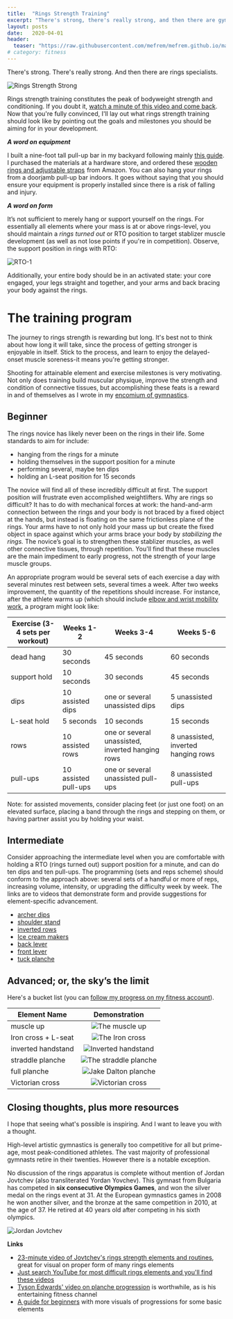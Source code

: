 ```yaml
---
title:  "Rings Strength Training"
excerpt: "There's strong, there's really strong, and then there are gymnastics rings specialists."
layout: posts
date:   2020-04-01
header:
  teaser: "https://raw.githubusercontent.com/mefrem/mefrem.github.io/master/assets/images/rings/iron-cross.jpg"
# category: fitness
---
```

There's strong. There's really strong. And then there are rings specialists.

![Rings Strength Strong](/assets/images/rings/donnell-rings.jpg "Donnell Whittenburg performing the maltese on rings")

Rings strength training constitutes the peak of bodyweight strength and conditioning. If you doubt it, [watch a minute of this video and come back](https://vimeo.com/101723280). Now that you're fully convinced, I'll lay out what rings strength training should look like by pointing out the goals and milestones you should be aiming for in your development.

***A word on equipment***

I built a nine-foot tall pull-up bar in my backyard following mainly [this guide](http://www.fitnesshq.com/making-a-diy-pull-up-bar/). I purchased the materials at a hardware store, and ordered these <a target="_blank" href="https://www.amazon.com/gp/product/B07CGCD7JH/ref=as_li_tl?ie=UTF8&camp=1789&creative=9325&creativeASIN=B07CGCD7JH&linkCode=as2&tag=mywebsiteaffi-20&linkId=321d19f50f21d533e81d8f07e84efc8a">wooden rings and adjustable straps</a><img src="//ir-na.amazon-adsystem.com/e/ir?t=mywebsiteaffi-20&l=am2&o=1&a=B07CGCD7JH" width="1" height="1" border="0" alt="" style="border:none !important; margin:0px !important;" /> from Amazon. You can also hang your rings from a doorjamb pull-up bar indoors. It goes without saying that you should ensure your equipment is properly installed since there is a risk of falling and injury.

***A word on form***

It’s not sufficient to merely hang or support yourself on the rings. For essentially all elements where your mass is at or above rings-level, you should maintain a *rings turned out* or RTO position to target stablizer muscle development (as well as not lose points if you're in competition). Observe, the support position in rings with RTO:

![RTO-1](/assets/images/rings/rto-1.jpg "Rings turned out position")

Additionally, your entire body should be in an activated state: your core engaged, your legs straight and together, and your arms and back bracing your body against the rings.

# The training program

The journey to rings strength is rewarding but long. It's best not to think about how long it will take, since the process of getting stronger is enjoyable in itself. Stick to the process, and learn to enjoy the delayed-onset muscle soreness-it means you're getting stronger.

Shooting for attainable element and exercise milestones is very motivating. Not only does training build muscular physique, improve the strength and condition of connective tissues, but accomplishing these feats is a reward in and of themselves as I wrote in my [encomium of gymnastics](/why-you-should-do-gymnastics).

## Beginner

The rings novice has likely never been on the rings in their life. Some standards to aim for include:

- hanging from the rings for a minute
- holding themselves in the support position for a minute
- performing several, maybe ten dips
- holding an L-seat position for 15 seconds

The novice will find all of these incredibly difficult at first. The support position will frustrate even accomplished weightlifters. Why are rings so difficult? It has to do with mechanical forces at work: the hand-and-arm connection between the rings and your body is not braced by a fixed object at the hands, but instead is floating on the same frictionless plane of the rings. Your arms have to not only hold your mass up but create the fixed object in space against which your arms brace your body by *stabilizing the rings.* The novice’s goal is to strengthen these stablizer muscles, as well other connective tissues, through repetition. You'll find that these muscles are the main impediment to early progress, not the strength of your large muscle groups.

An appropriate program would be several sets of each exercise a day with several minutes rest between sets, several times a week. After two weeks improvement, the quantity of the repetitions should increase. For instance, after the athlete warms up (which should include [elbow and wrist mobility work](https://shiftmovementscience.com/gymnasticsflexibilityguide/#Wrist_Flexibility), a program might look like:

| Exercise (3-4 sets per workout)     | Weeks 1-2            | Weeks 3-4                                        | Weeks 5-6                            |
|--------------|----------------------|--------------------------------------------------|--------------------------------------|
| dead hang    | 30 seconds           | 45 seconds                                       | 60 seconds                           |
| support hold | 10 seconds           | 30 seconds                                       | 45 seconds                           |
| dips         | 10 assisted dips     | one or several unassisted dips                   | 5 unassisted dips                    |
| L-seat hold  | 5 seconds            | 10 seconds                                       | 15 seconds                           |
| rows         | 10 assisted rows     | one or several unassisted, inverted hanging rows | 8 unassisted, inverted hanging rows |
| pull-ups     | 10 assisted pull-ups | one or several unassisted pull-ups               | 8 unassisted pull-ups               |

Note: for assisted movements, consider placing feet (or just one foot) on an elevated surface, placing a band through the rings and stepping on them, or having partner assist you by holding your waist.

## Intermediate

Consider approaching the intermediate level when you are comfortable with holding a RTO (rings turned out) support position for a minute, and can do ten dips and ten pull-ups. The programming (sets and reps scheme) should conform to the approach above: several sets of a handful or more of reps, increasing volume, intensity, or upgrading the difficulty week by week. The links are to videos that demonstrate form and provide suggestions for element-specific advancement.

- [archer dips](https://www.youtube.com/watch?v=BTFnz4JL4ww)
- [shoulder stand](https://www.youtube.com/watch?v=_Jf4hAHEwm8)
- [inverted rows](https://www.youtube.com/watch?v=jdOXFr-4m4g)
- [Ice cream makers](https://www.youtube.com/watch?v=mvw4NHPLy0E)
- [back lever](https://www.youtube.com/watch?v=FZZqbeZti84)
- [front lever](https://www.youtube.com/watch?v=K3EwjmqsPnw)
- [tuck planche](https://www.youtube.com/watch?v=4xVEZ_rELXI)

## Advanced; or, the sky’s the limit

Here's a bucket list (you can [follow my progress on my fitness account](https://www.instagram.com/maximally.me/)).  


| Element Name            | Demonstration                                                                                               |
|--------------------|:---------------------------------------------------------------------------------------------------:|
| muscle up         | ![The muscle up](/assets/images/rings/muscle-up.gif "Weighted muscle up")      |
| Iron cross + L-seat  | ![The Iron cross](/assets/images/rings/iron-cross.jpg "Brandon Wynn's cross")               |
| inverted handstand | ![Inverted handstand](/assets/images/rings/inverted-hs.jpg "Inverted handstand")                    |
| straddle planche   | ![The straddle planche](/assets/images/rings/straddle-planche.jpg "The straddle planche")           |
| full planche       | ![Jake Dalton planche](/assets/images/rings/jake-planche.jpg "Jake Dalton's straight-body planche") |
| Victorian cross    | ![Victorian cross](/assets/images/rings/victorian.jpg "Victorian cross")                            |


## Closing thoughts, plus more resources

I hope that seeing what's possible is inspiring. And I want to leave you with a thought.

High-level artistic gymnastics is generally too competitive for all but prime-age, most peak-conditioned athletes. The vast majority of professional gymnasts retire in their twenties. However there is a notable exception.

No discussion of the rings apparatus is complete without mention of Jordan Jovtchev (also transliterated Yordan Yovchev). This gymnast from Bulgaria has competed in **six consecutive Olympics Games**, and won the silver medal on the rings event at 31. At the European gymnastics games in 2008 he won another silver, and the bronze at the same competition in 2010, at the age of 37. He retired at 40 years old after competing in his sixth olympics.

![Jordan Jovtchev](/assets/images/rings/jordan-maltese.jpg "The master himself")


**Links**

- [23-minute video of Jovtchev's rings strength elements and routines](https://www.youtube.com/watch?v=rmajOvve63I), great for visual on proper form of many rings elements
- [Just search YouTube for most difficult rings elements and you'll find these videos](https://www.youtube.com/watch?v=NYIUIzl3eUA)
- [Tyson Edwards' video on planche progression](https://www.youtube.com/watch?v=8nP7ARM3eCA) is worthwhile, as is his entertaining fitness channel
- [A guide for beginners](https://www.coachmag.co.uk/exercises/home-workouts/4502/gymnastic-ring-workouts-for-small-spaces) with more visuals of progressions for some basic elements

